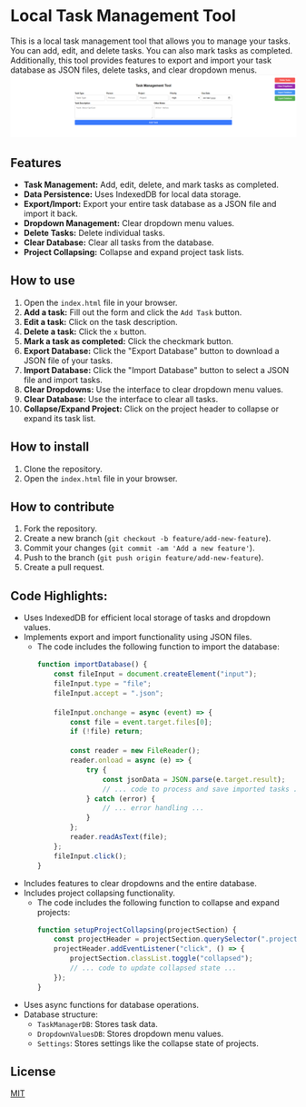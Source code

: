 # Local Task Management Tool

This is a local task management tool that allows you to manage your tasks. You can add, edit, and delete tasks. You can also mark tasks as completed. Additionally, this tool provides features to export and import your task database as JSON files, delete tasks, and clear dropdown menus.
![Screenshot of the Task Management Tool](Screenshot%202025-03-10%20010020.png)

## Features

* **Task Management:** Add, edit, delete, and mark tasks as completed.
* **Data Persistence:** Uses IndexedDB for local data storage.
* **Export/Import:** Export your entire task database as a JSON file and import it back.
* **Dropdown Management:** Clear dropdown menu values.
* **Delete Tasks:** Delete individual tasks.
* **Clear Database:** Clear all tasks from the database.
* **Project Collapsing:** Collapse and expand project task lists.

## How to use

1.  Open the `index.html` file in your browser.
2.  **Add a task:** Fill out the form and click the `Add Task` button.
3.  **Edit a task:** Click on the task description.
4.  **Delete a task:** Click the `x` button.
5.  **Mark a task as completed:** Click the checkmark button.
6.  **Export Database:** Click the "Export Database" button to download a JSON file of your tasks.
7.  **Import Database:** Click the "Import Database" button to select a JSON file and import tasks.
8.  **Clear Dropdowns:** Use the interface to clear dropdown menu values.
9.  **Clear Database:** Use the interface to clear all tasks.
10. **Collapse/Expand Project:** Click on the project header to collapse or expand its task list.

## How to install

1.  Clone the repository.
2.  Open the `index.html` file in your browser.

## How to contribute

1.  Fork the repository.
2.  Create a new branch (`git checkout -b feature/add-new-feature`).
3.  Commit your changes (`git commit -am 'Add a new feature'`).
4.  Push to the branch (`git push origin feature/add-new-feature`).
5.  Create a pull request.

## Code Highlights:

* Uses IndexedDB for efficient local storage of tasks and dropdown values.
* Implements export and import functionality using JSON files.
    * The code includes the following function to import the database:
        ```javascript
        function importDatabase() {
            const fileInput = document.createElement("input");
            fileInput.type = "file";
            fileInput.accept = ".json";

            fileInput.onchange = async (event) => {
                const file = event.target.files[0];
                if (!file) return;

                const reader = new FileReader();
                reader.onload = async (e) => {
                    try {
                        const jsonData = JSON.parse(e.target.result);
                        // ... code to process and save imported tasks ...
                    } catch (error) {
                        // ... error handling ...
                    }
                };
                reader.readAsText(file);
            };
            fileInput.click();
        }
        ```
* Includes features to clear dropdowns and the entire database.
* Includes project collapsing functionality.
    * The code includes the following function to collapse and expand projects:
        ```javascript
        function setupProjectCollapsing(projectSection) {
            const projectHeader = projectSection.querySelector(".project-header");
            projectHeader.addEventListener("click", () => {
                projectSection.classList.toggle("collapsed");
                // ... code to update collapsed state ...
            });
        }
        ```
* Uses async functions for database operations.
* Database structure:
    * `TaskManagerDB`: Stores task data.
    * `DropdownValuesDB`: Stores dropdown menu values.
    * `Settings`: Stores settings like the collapse state of projects.

## License

[MIT](https://choosealicense.com/licenses/mit/)
